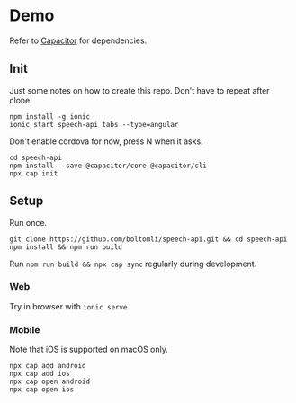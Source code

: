 # Demo

Refer to [Capacitor](https://capacitor.ionicframework.com/docs/) for dependencies.

## Init

Just some notes on how to create this repo. Don't have to repeat after clone.

```
npm install -g ionic
ionic start speech-api tabs --type=angular
```

Don't enable cordova for now, press N when it asks.

```
cd speech-api
npm install --save @capacitor/core @capacitor/cli
npx cap init
```

## Setup

Run once.

```
git clone https://github.com/boltomli/speech-api.git && cd speech-api
npm install && npm run build
```

Run `npm run build && npx cap sync` regularly during development.

### Web

Try in browser with `ionic serve`.

### Mobile

Note that iOS is supported on macOS only.

```
npx cap add android
npx cap add ios
npx cap open android
npx cap open ios
```
